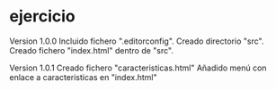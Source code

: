 # ejercicio
Version 1.0.0
  Incluido fichero ".editorconfig".
  Creado directorio "src".
  Creado fichero "index.html" dentro de "src".

Version 1.0.1
  Creado fichero "caracteristicas.html"
  Añadido menú con enlace a caracteristicas en "index.html"
